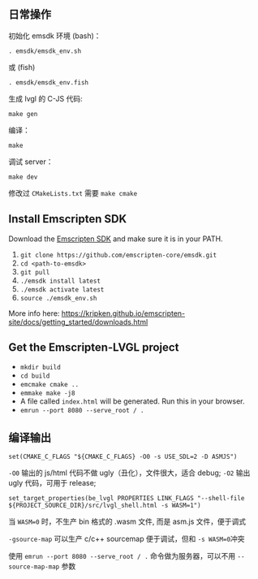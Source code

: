 ## 日常操作

初始化 emsdk 环境 (bash)：
```
. emsdk/emsdk_env.sh
```
或 (fish)
```
. emsdk/emsdk_env.fish
```


生成 lvgl 的 C-JS 代码:
```
make gen
```

编译：
```
make
```

调试 server：

```
make dev
```

修改过 `CMakeLists.txt` 需要 `make cmake`

## Install Emscripten SDK
Download the [Emscripten SDK](https://kripken.github.io/emscripten-site/) and make sure it is in your PATH.

1. `git clone https://github.com/emscripten-core/emsdk.git`
2. `cd <path-to-emsdk>`
3. `git pull`
4. `./emsdk install latest`
5. `./emsdk activate latest`
6. `source ./emsdk_env.sh`

More info here: https://kripken.github.io/emscripten-site/docs/getting_started/downloads.html


## Get the Emscripten-LVGL project
* `mkdir build`
* `cd build`
* `emcmake cmake ..`
* `emmake make -j8`
* A file called `index.html` will be generated. Run this in your browser.
* `emrun --port 8080 --serve_root / .`


## 编译输出

```
set(CMAKE_C_FLAGS "${CMAKE_C_FLAGS} -O0 -s USE_SDL=2 -D ASMJS")
```

`-O0` 输出的 js/html 代码不做 ugly（丑化），文件很大，适合 debug;  `-O2` 输出 ugly 代码，可用于 release;



```
set_target_properties(be_lvgl PROPERTIES LINK_FLAGS "--shell-file ${PROJECT_SOURCE_DIR}/src/lvgl_shell.html -s WASM=1")
```

当 `WASM=0` 时，不生产 bin 格式的 .wasm 文件, 而是 asm.js 文件，便于调式

`-gsource-map` 可以生产 c/c++ sourcemap 便于调试，但和 `-s WASM=0`冲突

使用 `emrun --port 8080 --serve_root / .` 命令做为服务器，可以不用 `--source-map-map` 参数